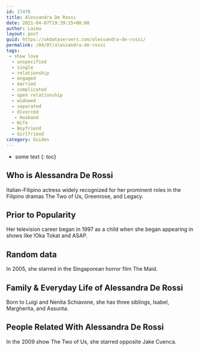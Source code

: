 ```yaml
---
id: 17478
title: Alessandra De Rossi
date: 2021-04-07T19:39:15+00:00
author: Laima
layout: post
guid: https://ukdataservers.com/alessandra-de-rossi/
permalink: /04/07/alessandra-de-rossi
tags:
 - show love
  - unspecified
  - single
  - relationship
  - engaged
  - married
  - complicated
  - open relationship
  - widowed
  - separated
  - divorced
   - Husband
  - Wife
  - Boyfriend
  - Girlfriend
category: Guides
---
```


* some text
{: toc}


## Who is Alessandra De Rossi
                  
                  
                  
Italian-Filipino actress widely recognized for her prominent roles in the Filipino dramas The Two of Us, Greenrose, and Legacy.
                  
              
            
              
            
                
                
                
## Prior to Popularity
                  
                  
                  
Her television career began in 1997 as a child when she began appearing in shows like !Oka Tokat and ASAP.
                  
              
            
              
            
                
                
                
## Random data
                  
                  
                  
In 2005, she starred in the Singaporean horror film The Maid.
                  
              
            
              
            
                
                
                
## Family & Everyday Life of Alessandra De Rossi
                  
                  
                  
Born to Luigi and Nenita Schiavone, she has three siblings, Isabel, Margherita, and Assunta.
                  
              
            
              
            
                
                
                
## People Related With Alessandra De Rossi
                  
                  
                  
In the 2009 show The Two of Us, she starred opposite Jake Cuenca.
                  
              
            
              
            
                
              
            
              
              
            
            
              
            
          
          
          